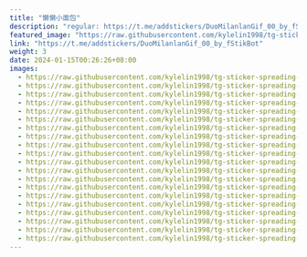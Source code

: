 ```yaml
---
title: "懒懒小面包"
description: "regular: https://t.me/addstickers/DuoMilanlanGif_00_by_fStikBot"
featured_image: "https://raw.githubusercontent.com/kylelin1998/tg-sticker-spreading-worldwide-images/main/img/2d171826-118e-47df-9b5c-4f1a1e8415cf.jpg"
link: "https://t.me/addstickers/DuoMilanlanGif_00_by_fStikBot"
weight: 3
date: 2024-01-15T00:26:26+08:00
images:
  - https://raw.githubusercontent.com/kylelin1998/tg-sticker-spreading-worldwide-images/main/img/2d171826-118e-47df-9b5c-4f1a1e8415cf.jpg
  - https://raw.githubusercontent.com/kylelin1998/tg-sticker-spreading-worldwide-images/main/img/c2f6a61a-2918-4d08-b0a4-74e23c59fb04.jpg
  - https://raw.githubusercontent.com/kylelin1998/tg-sticker-spreading-worldwide-images/main/img/d1c42986-1b6f-45f0-a96e-fd6409058df3.jpg
  - https://raw.githubusercontent.com/kylelin1998/tg-sticker-spreading-worldwide-images/main/img/c913fb47-cc36-43dd-a8c9-e9a2e7813285.jpg
  - https://raw.githubusercontent.com/kylelin1998/tg-sticker-spreading-worldwide-images/main/img/78a6cf80-447f-47bf-a460-11a7fd82edad.jpg
  - https://raw.githubusercontent.com/kylelin1998/tg-sticker-spreading-worldwide-images/main/img/e3bead43-e03e-4658-a7fa-438f2b8b2176.jpg
  - https://raw.githubusercontent.com/kylelin1998/tg-sticker-spreading-worldwide-images/main/img/8c997da7-27c7-4640-ab84-09249124aec5.jpg
  - https://raw.githubusercontent.com/kylelin1998/tg-sticker-spreading-worldwide-images/main/img/6892ac89-edec-4ed7-b69b-e66f3f7e91a8.jpg
  - https://raw.githubusercontent.com/kylelin1998/tg-sticker-spreading-worldwide-images/main/img/516a9265-147c-40f3-9d07-bc6d54217460.jpg
  - https://raw.githubusercontent.com/kylelin1998/tg-sticker-spreading-worldwide-images/main/img/4f31995b-6ec3-44bc-865a-bfb7cd497898.jpg
  - https://raw.githubusercontent.com/kylelin1998/tg-sticker-spreading-worldwide-images/main/img/6dc0865b-59a4-44f9-a82d-64e6e641beed.jpg
  - https://raw.githubusercontent.com/kylelin1998/tg-sticker-spreading-worldwide-images/main/img/9358d0cc-7e78-430b-b3ec-72159493649f.jpg
  - https://raw.githubusercontent.com/kylelin1998/tg-sticker-spreading-worldwide-images/main/img/cac5a555-66af-4a8f-a27c-360ff03b33ee.jpg
  - https://raw.githubusercontent.com/kylelin1998/tg-sticker-spreading-worldwide-images/main/img/ec99f009-a492-4b67-8ca4-a4abe69e3a8b.jpg
  - https://raw.githubusercontent.com/kylelin1998/tg-sticker-spreading-worldwide-images/main/img/a1c1950e-1763-4ca5-bf1f-0282636dc041.jpg
  - https://raw.githubusercontent.com/kylelin1998/tg-sticker-spreading-worldwide-images/main/img/1030da92-73b7-428b-bf5a-16f2a0ec35e7.jpg
  - https://raw.githubusercontent.com/kylelin1998/tg-sticker-spreading-worldwide-images/main/img/8680eedd-ec25-41db-9180-d8f16f8a389a.jpg
  - https://raw.githubusercontent.com/kylelin1998/tg-sticker-spreading-worldwide-images/main/img/a3954409-6e09-493a-977f-f627bebabc7f.jpg
  - https://raw.githubusercontent.com/kylelin1998/tg-sticker-spreading-worldwide-images/main/img/205d33d6-bcab-4bff-8788-56d6f2e9a287.jpg
  - https://raw.githubusercontent.com/kylelin1998/tg-sticker-spreading-worldwide-images/main/img/4907a53c-2dd2-4b5c-b3fb-e96dfe79dbc3.jpg
---
```

